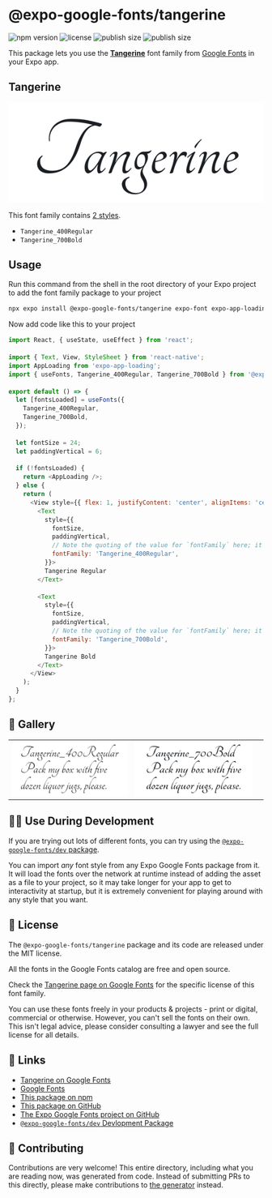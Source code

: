 # @expo-google-fonts/tangerine

![npm version](https://flat.badgen.net/npm/v/@expo-google-fonts/tangerine)
![license](https://flat.badgen.net/github/license/expo/google-fonts)
![publish size](https://flat.badgen.net/packagephobia/install/@expo-google-fonts/tangerine)
![publish size](https://flat.badgen.net/packagephobia/publish/@expo-google-fonts/tangerine)

This package lets you use the [**Tangerine**](https://fonts.google.com/specimen/Tangerine) font family from [Google Fonts](https://fonts.google.com/) in your Expo app.

## Tangerine

![Tangerine](./font-family.png)

This font family contains [2 styles](#-gallery).

- `Tangerine_400Regular`
- `Tangerine_700Bold`

## Usage

Run this command from the shell in the root directory of your Expo project to add the font family package to your project
```sh
npx expo install @expo-google-fonts/tangerine expo-font expo-app-loading
```

Now add code like this to your project
```js
import React, { useState, useEffect } from 'react';

import { Text, View, StyleSheet } from 'react-native';
import AppLoading from 'expo-app-loading';
import { useFonts, Tangerine_400Regular, Tangerine_700Bold } from '@expo-google-fonts/tangerine';

export default () => {
  let [fontsLoaded] = useFonts({
    Tangerine_400Regular,
    Tangerine_700Bold,
  });

  let fontSize = 24;
  let paddingVertical = 6;

  if (!fontsLoaded) {
    return <AppLoading />;
  } else {
    return (
      <View style={{ flex: 1, justifyContent: 'center', alignItems: 'center' }}>
        <Text
          style={{
            fontSize,
            paddingVertical,
            // Note the quoting of the value for `fontFamily` here; it expects a string!
            fontFamily: 'Tangerine_400Regular',
          }}>
          Tangerine Regular
        </Text>

        <Text
          style={{
            fontSize,
            paddingVertical,
            // Note the quoting of the value for `fontFamily` here; it expects a string!
            fontFamily: 'Tangerine_700Bold',
          }}>
          Tangerine Bold
        </Text>
      </View>
    );
  }
};

```

## 🔡 Gallery


||||
|-|-|-|
|![Tangerine_400Regular](./Tangerine_400Regular.ttf.png)|![Tangerine_700Bold](./Tangerine_700Bold.ttf.png)|||


## 👩‍💻 Use During Development

If you are trying out lots of different fonts, you can try using the [`@expo-google-fonts/dev` package](https://github.com/expo/google-fonts/tree/master/font-packages/dev#readme).

You can import *any* font style from any Expo Google Fonts package from it. It will load the fonts
over the network at runtime instead of adding the asset as a file to your project, so it may take longer
for your app to get to interactivity at startup, but it is extremely convenient
for playing around with any style that you want.

## 📖 License

The `@expo-google-fonts/tangerine` package and its code are released under the MIT license.

All the fonts in the Google Fonts catalog are free and open source.

Check the [Tangerine page on Google Fonts](https://fonts.google.com/specimen/Tangerine) for the specific license of this font family.

You can use these fonts freely in your products & projects - print or digital, commercial or otherwise. However, you can't sell the fonts on their own. This isn't legal advice, please consider consulting a lawyer and see the full license for all details.

## 🔗 Links

- [Tangerine on Google Fonts](https://fonts.google.com/specimen/Tangerine)
- [Google Fonts](https://fonts.google.com/)
- [This package on npm](https://www.npmjs.com/package/@expo-google-fonts/tangerine)
- [This package on GitHub](https://github.com/expo/google-fonts/tree/master/font-packages/tangerine)
- [The Expo Google Fonts project on GitHub](https://github.com/expo/google-fonts)
- [`@expo-google-fonts/dev` Devlopment Package](https://github.com/expo/google-fonts/tree/master/font-packages/dev)

## 🤝 Contributing

Contributions are very welcome! This entire directory, including what you are reading now, was generated from code. Instead of submitting PRs to this directly, please make contributions to [the generator](https://github.com/expo/google-fonts/tree/master/packages/generator) instead.
